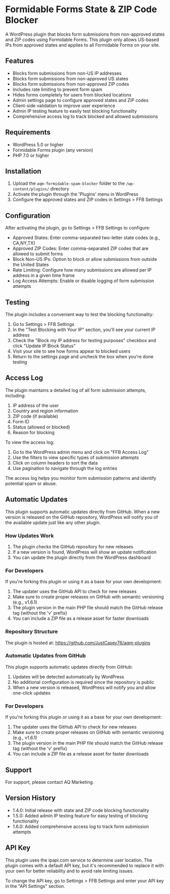 # Formidable Forms State & ZIP Code Blocker

A WordPress plugin that blocks form submissions from non-approved states and ZIP codes using Formidable Forms. This plugin only allows US-based IPs from approved states and applies to all Formidable Forms on your site.

## Features

- Blocks form submissions from non-US IP addresses
- Blocks form submissions from non-approved US states
- Blocks form submissions from non-approved ZIP codes
- Includes rate limiting to prevent form spam
- Hides forms completely for users from blocked locations
- Admin settings page to configure approved states and ZIP codes
- Client-side validation to improve user experience
- Admin IP testing feature to easily test blocking functionality
- Comprehensive access log to track blocked and allowed submissions

## Requirements

- WordPress 5.0 or higher
- Formidable Forms plugin (any version)
- PHP 7.0 or higher

## Installation

1. Upload the `aqm-formidable-spam-blocker` folder to the `/wp-content/plugins/` directory
2. Activate the plugin through the 'Plugins' menu in WordPress
3. Configure the approved states and ZIP codes in Settings > FFB Settings

## Configuration

After activating the plugin, go to Settings > FFB Settings to configure:

- Approved States: Enter comma-separated two-letter state codes (e.g., CA,NY,TX)
- Approved ZIP Codes: Enter comma-separated ZIP codes that are allowed to submit forms
- Block Non-US IPs: Option to block or allow submissions from outside the United States
- Rate Limiting: Configure how many submissions are allowed per IP address in a given time frame
- Log Access Attempts: Enable or disable logging of form submission attempts

## Testing

The plugin includes a convenient way to test the blocking functionality:

1. Go to Settings > FFB Settings
2. In the "Test Blocking with Your IP" section, you'll see your current IP address
3. Check the "Block my IP address for testing purposes" checkbox and click "Update IP Block Status"
4. Visit your site to see how forms appear to blocked users
5. Return to the settings page and uncheck the box when you're done testing

## Access Log

The plugin maintains a detailed log of all form submission attempts, including:

1. IP address of the user
2. Country and region information
3. ZIP code (if available)
4. Form ID
5. Status (allowed or blocked)
6. Reason for blocking

To view the access log:

1. Go to the WordPress admin menu and click on "FFB Access Log"
2. Use the filters to view specific types of submission attempts
3. Click on column headers to sort the data
4. Use pagination to navigate through the log entries

The access log helps you monitor form submission patterns and identify potential spam or abuse.

## Automatic Updates

This plugin supports automatic updates directly from GitHub. When a new version is released on the GitHub repository, WordPress will notify you of the available update just like any other plugin.

### How Updates Work

1. The plugin checks the GitHub repository for new releases
2. If a new version is found, WordPress will show an update notification
3. You can update the plugin directly from the WordPress dashboard

### For Developers

If you're forking this plugin or using it as a base for your own development:

1. The updater uses the GitHub API to check for new releases
2. Make sure to create proper releases on GitHub with semantic versioning (e.g., v1.6.1)
3. The plugin version in the main PHP file should match the GitHub release tag (without the 'v' prefix)
4. You can include a ZIP file as a release asset for faster downloads

### Repository Structure

The plugin is hosted at: https://github.com/JustCasey76/aqm-plugins

### Automatic Updates from GitHub

This plugin supports automatic updates directly from GitHub:

1. Updates will be detected automatically by WordPress
2. No additional configuration is required since the repository is public
3. When a new version is released, WordPress will notify you and allow one-click updates

### For Developers

If you're forking this plugin or using it as a base for your own development:

1. The updater uses the GitHub API to check for new releases
2. Make sure to create proper releases on GitHub with semantic versioning (e.g., v1.6.1)
3. The plugin version in the main PHP file should match the GitHub release tag (without the 'v' prefix)
4. You can include a ZIP file as a release asset for faster downloads

## Support

For support, please contact AQ Marketing.

## Version History

- 1.4.0: Initial release with state and ZIP code blocking functionality
- 1.5.0: Added admin IP testing feature for easy testing of blocking functionality
- 1.6.0: Added comprehensive access log to track form submission attempts

## API Key

This plugin uses the ipapi.com service to determine user location. The plugin comes with a default API key, but it's recommended to replace it with your own for better reliability and to avoid rate limiting issues.

To change the API key, go to Settings > FFB Settings and enter your API key in the "API Settings" section.
